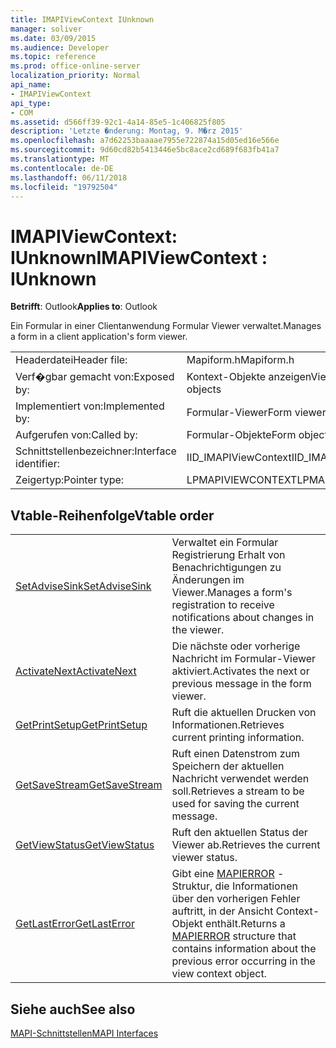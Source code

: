 ```yaml
---
title: IMAPIViewContext IUnknown
manager: soliver
ms.date: 03/09/2015
ms.audience: Developer
ms.topic: reference
ms.prod: office-online-server
localization_priority: Normal
api_name:
- IMAPIViewContext
api_type:
- COM
ms.assetid: d566ff39-92c1-4a14-85e5-1c406825f805
description: 'Letzte �nderung: Montag, 9. M�rz 2015'
ms.openlocfilehash: a7d62253baaaae7955e722874a15d05ed16e566e
ms.sourcegitcommit: 9d60cd82b5413446e5bc8ace2cd689f683fb41a7
ms.translationtype: MT
ms.contentlocale: de-DE
ms.lasthandoff: 06/11/2018
ms.locfileid: "19792504"
---
```

# <a name="imapiviewcontext--iunknown"></a><span data-ttu-id="554b6-103">IMAPIViewContext: IUnknown</span><span class="sxs-lookup"><span data-stu-id="554b6-103">IMAPIViewContext : IUnknown</span></span>

  
  
<span data-ttu-id="554b6-104">**Betrifft**: Outlook</span><span class="sxs-lookup"><span data-stu-id="554b6-104">**Applies to**: Outlook</span></span> 
  
<span data-ttu-id="554b6-105">Ein Formular in einer Clientanwendung Formular Viewer verwaltet.</span><span class="sxs-lookup"><span data-stu-id="554b6-105">Manages a form in a client application's form viewer.</span></span> 
  
|||
|:-----|:-----|
|<span data-ttu-id="554b6-106">Headerdatei</span><span class="sxs-lookup"><span data-stu-id="554b6-106">Header file:</span></span>  <br/> |<span data-ttu-id="554b6-107">Mapiform.h</span><span class="sxs-lookup"><span data-stu-id="554b6-107">Mapiform.h</span></span>  <br/> |
|<span data-ttu-id="554b6-108">Verf�gbar gemacht von:</span><span class="sxs-lookup"><span data-stu-id="554b6-108">Exposed by:</span></span>  <br/> |<span data-ttu-id="554b6-109">Kontext-Objekte anzeigen</span><span class="sxs-lookup"><span data-stu-id="554b6-109">View context objects</span></span>  <br/> |
|<span data-ttu-id="554b6-110">Implementiert von:</span><span class="sxs-lookup"><span data-stu-id="554b6-110">Implemented by:</span></span>  <br/> |<span data-ttu-id="554b6-111">Formular-Viewer</span><span class="sxs-lookup"><span data-stu-id="554b6-111">Form viewers</span></span>  <br/> |
|<span data-ttu-id="554b6-112">Aufgerufen von:</span><span class="sxs-lookup"><span data-stu-id="554b6-112">Called by:</span></span>  <br/> |<span data-ttu-id="554b6-113">Formular-Objekte</span><span class="sxs-lookup"><span data-stu-id="554b6-113">Form objects</span></span>  <br/> |
|<span data-ttu-id="554b6-114">Schnittstellenbezeichner:</span><span class="sxs-lookup"><span data-stu-id="554b6-114">Interface identifier:</span></span>  <br/> |<span data-ttu-id="554b6-115">IID_IMAPIViewContext</span><span class="sxs-lookup"><span data-stu-id="554b6-115">IID_IMAPIViewContext</span></span>  <br/> |
|<span data-ttu-id="554b6-116">Zeigertyp:</span><span class="sxs-lookup"><span data-stu-id="554b6-116">Pointer type:</span></span>  <br/> |<span data-ttu-id="554b6-117">LPMAPIVIEWCONTEXT</span><span class="sxs-lookup"><span data-stu-id="554b6-117">LPMAPIVIEWCONTEXT</span></span>  <br/> |
   
## <a name="vtable-order"></a><span data-ttu-id="554b6-118">Vtable-Reihenfolge</span><span class="sxs-lookup"><span data-stu-id="554b6-118">Vtable order</span></span>

|||
|:-----|:-----|
|[<span data-ttu-id="554b6-119">SetAdviseSink</span><span class="sxs-lookup"><span data-stu-id="554b6-119">SetAdviseSink</span></span>](imapiviewcontext-setadvisesink.md) <br/> |<span data-ttu-id="554b6-120">Verwaltet ein Formular Registrierung Erhalt von Benachrichtigungen zu Änderungen im Viewer.</span><span class="sxs-lookup"><span data-stu-id="554b6-120">Manages a form's registration to receive notifications about changes in the viewer.</span></span>  <br/> |
|[<span data-ttu-id="554b6-121">ActivateNext</span><span class="sxs-lookup"><span data-stu-id="554b6-121">ActivateNext</span></span>](imapiviewcontext-activatenext.md) <br/> |<span data-ttu-id="554b6-122">Die nächste oder vorherige Nachricht im Formular-Viewer aktiviert.</span><span class="sxs-lookup"><span data-stu-id="554b6-122">Activates the next or previous message in the form viewer.</span></span>  <br/> |
|[<span data-ttu-id="554b6-123">GetPrintSetup</span><span class="sxs-lookup"><span data-stu-id="554b6-123">GetPrintSetup</span></span>](imapiviewcontext-getprintsetup.md) <br/> |<span data-ttu-id="554b6-124">Ruft die aktuellen Drucken von Informationen.</span><span class="sxs-lookup"><span data-stu-id="554b6-124">Retrieves current printing information.</span></span>  <br/> |
|[<span data-ttu-id="554b6-125">GetSaveStream</span><span class="sxs-lookup"><span data-stu-id="554b6-125">GetSaveStream</span></span>](imapiviewcontext-getsavestream.md) <br/> |<span data-ttu-id="554b6-126">Ruft einen Datenstrom zum Speichern der aktuellen Nachricht verwendet werden soll.</span><span class="sxs-lookup"><span data-stu-id="554b6-126">Retrieves a stream to be used for saving the current message.</span></span>  <br/> |
|[<span data-ttu-id="554b6-127">GetViewStatus</span><span class="sxs-lookup"><span data-stu-id="554b6-127">GetViewStatus</span></span>](imapiviewcontext-getviewstatus.md) <br/> |<span data-ttu-id="554b6-128">Ruft den aktuellen Status der Viewer ab.</span><span class="sxs-lookup"><span data-stu-id="554b6-128">Retrieves the current viewer status.</span></span>  <br/> |
|[<span data-ttu-id="554b6-129">GetLastError</span><span class="sxs-lookup"><span data-stu-id="554b6-129">GetLastError</span></span>](imapiviewcontext-getlasterror.md) <br/> |<span data-ttu-id="554b6-130">Gibt eine [MAPIERROR](mapierror.md) -Struktur, die Informationen über den vorherigen Fehler auftritt, in der Ansicht Context-Objekt enthält.</span><span class="sxs-lookup"><span data-stu-id="554b6-130">Returns a [MAPIERROR](mapierror.md) structure that contains information about the previous error occurring in the view context object.</span></span>  <br/> |
   
## <a name="see-also"></a><span data-ttu-id="554b6-131">Siehe auch</span><span class="sxs-lookup"><span data-stu-id="554b6-131">See also</span></span>



[<span data-ttu-id="554b6-132">MAPI-Schnittstellen</span><span class="sxs-lookup"><span data-stu-id="554b6-132">MAPI Interfaces</span></span>](mapi-interfaces.md)

